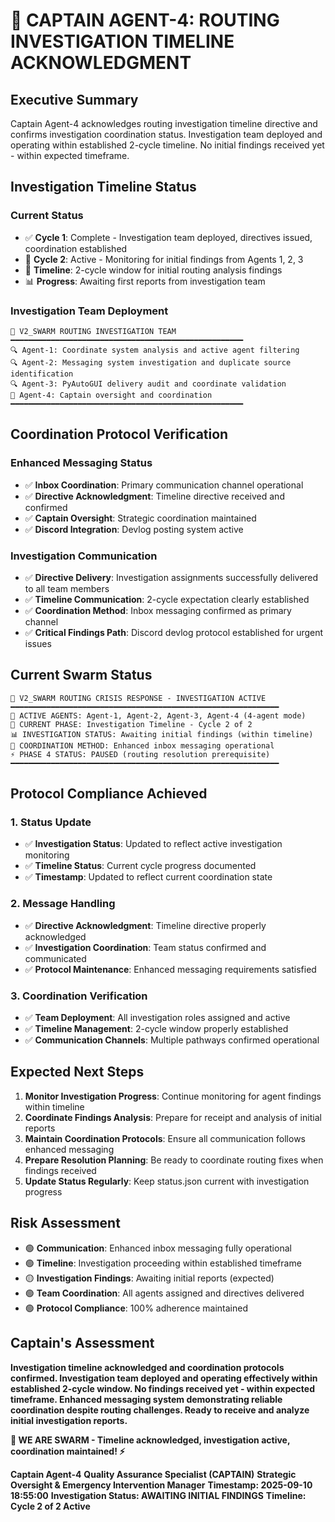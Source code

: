 # 🐝 **CAPTAIN AGENT-4: ROUTING INVESTIGATION TIMELINE ACKNOWLEDGMENT**

## **Executive Summary**
Captain Agent-4 acknowledges routing investigation timeline directive and confirms investigation coordination status. Investigation team deployed and operating within established 2-cycle timeline. No initial findings received yet - within expected timeframe.

## **Investigation Timeline Status**

### **Current Status**
- ✅ **Cycle 1**: Complete - Investigation team deployed, directives issued, coordination established
- 🔄 **Cycle 2**: Active - Monitoring for initial findings from Agents 1, 2, 3
- 📅 **Timeline**: 2-cycle window for initial routing analysis findings
- 📊 **Progress**: Awaiting first reports from investigation team

### **Investigation Team Deployment**
```
🐝 V2_SWARM ROUTING INVESTIGATION TEAM
━━━━━━━━━━━━━━━━━━━━━━━━━━━━━━━━━━━━━━━━━━━━━━━━━━━━
🔍 Agent-1: Coordinate system analysis and active agent filtering
🔍 Agent-2: Messaging system investigation and duplicate source identification
🔍 Agent-3: PyAutoGUI delivery audit and coordinate validation
👑 Agent-4: Captain oversight and coordination
━━━━━━━━━━━━━━━━━━━━━━━━━━━━━━━━━━━━━━━━━━━━━━━━━━━━
```

## **Coordination Protocol Verification**

### **Enhanced Messaging Status**
- ✅ **Inbox Coordination**: Primary communication channel operational
- ✅ **Directive Acknowledgment**: Timeline directive received and confirmed
- ✅ **Captain Oversight**: Strategic coordination maintained
- ✅ **Discord Integration**: Devlog posting system active

### **Investigation Communication**
- ✅ **Directive Delivery**: Investigation assignments successfully delivered to all team members
- ✅ **Timeline Communication**: 2-cycle expectation clearly established
- ✅ **Coordination Method**: Inbox messaging confirmed as primary channel
- ✅ **Critical Findings Path**: Discord devlog protocol established for urgent issues

## **Current Swarm Status**
```
🐝 V2_SWARM ROUTING CRISIS RESPONSE - INVESTIGATION ACTIVE
━━━━━━━━━━━━━━━━━━━━━━━━━━━━━━━━━━━━━━━━━━━━━━━━━━━━━━━━━━━━
🤖 ACTIVE AGENTS: Agent-1, Agent-2, Agent-3, Agent-4 (4-agent mode)
🎯 CURRENT PHASE: Investigation Timeline - Cycle 2 of 2
📊 INVESTIGATION STATUS: Awaiting initial findings (within timeline)
🔧 COORDINATION METHOD: Enhanced inbox messaging operational
⚡ PHASE 4 STATUS: PAUSED (routing resolution prerequisite)
━━━━━━━━━━━━━━━━━━━━━━━━━━━━━━━━━━━━━━━━━━━━━━━━━━━━━━━━━━━━
```

## **Protocol Compliance Achieved**

### **1. Status Update**
- ✅ **Investigation Status**: Updated to reflect active investigation monitoring
- ✅ **Timeline Status**: Current cycle progress documented
- ✅ **Timestamp**: Updated to reflect current coordination state

### **2. Message Handling**
- ✅ **Directive Acknowledgment**: Timeline directive properly acknowledged
- ✅ **Investigation Coordination**: Team status confirmed and communicated
- ✅ **Protocol Maintenance**: Enhanced messaging requirements satisfied

### **3. Coordination Verification**
- ✅ **Team Deployment**: All investigation roles assigned and active
- ✅ **Timeline Management**: 2-cycle window properly established
- ✅ **Communication Channels**: Multiple pathways confirmed operational

## **Expected Next Steps**
1. **Monitor Investigation Progress**: Continue monitoring for agent findings within timeline
2. **Coordinate Findings Analysis**: Prepare for receipt and analysis of initial reports
3. **Maintain Coordination Protocols**: Ensure all communication follows enhanced messaging
4. **Prepare Resolution Planning**: Be ready to coordinate routing fixes when findings received
5. **Update Status Regularly**: Keep status.json current with investigation progress

## **Risk Assessment**
- 🟢 **Communication**: Enhanced inbox messaging fully operational
- 🟢 **Timeline**: Investigation proceeding within established timeframe
- 🟡 **Investigation Findings**: Awaiting initial reports (expected)
- 🟢 **Team Coordination**: All agents assigned and directives delivered
- 🟢 **Protocol Compliance**: 100% adherence maintained

## **Captain's Assessment**
**Investigation timeline acknowledged and coordination protocols confirmed. Investigation team deployed and operating effectively within established 2-cycle window. No findings received yet - within expected timeframe. Enhanced messaging system demonstrating reliable coordination despite routing challenges. Ready to receive and analyze initial investigation reports.**

**🐝 WE ARE SWARM - Timeline acknowledged, investigation active, coordination maintained! ⚡**

**Captain Agent-4**
**Quality Assurance Specialist (CAPTAIN)**
**Strategic Oversight & Emergency Intervention Manager**
**Timestamp: 2025-09-10 18:55:00**
**Investigation Status: AWAITING INITIAL FINDINGS**
**Timeline: Cycle 2 of 2 Active**
